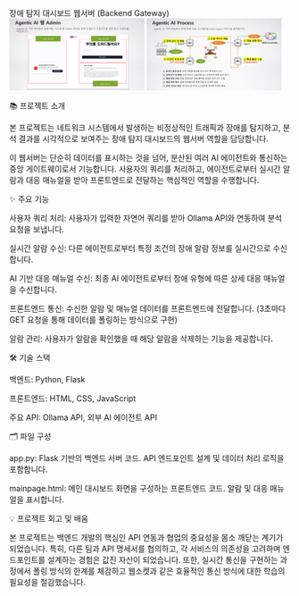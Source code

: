 장애 탐지 대시보드 웹서버 (Backend Gateway)
 <img src="images/dashboard.png" alt="대시보드 메인 화면" width="48%">
    <img src="images/flow.png" alt="프로젝트 전체 흐름" width="48%">
</div>
📚 프로젝트 소개

본 프로젝트는 네트워크 시스템에서 발생하는 비정상적인 트래픽과 장애를 탐지하고, 분석 결과를 시각적으로 보여주는 장애 탐지 대시보드의 웹서버 역할을 담당합니다.

이 웹서버는 단순히 데이터를 표시하는 것을 넘어, 분산된 여러 AI 에이전트와 통신하는 중앙 게이트웨이로서 기능합니다. 사용자의 쿼리를 처리하고, 에이전트로부터 실시간 알람과 대응 매뉴얼을 받아 프론트엔드로 전달하는 핵심적인 역할을 수행합니다.

✨ 주요 기능

사용자 쿼리 처리: 사용자가 입력한 자연어 쿼리를 받아 Ollama API와 연동하여 분석 요청을 보냅니다.

실시간 알람 수신: 다른 에이전트로부터 특정 조건의 장애 알람 정보를 실시간으로 수신합니다.

AI 기반 대응 매뉴얼 수신: 최종 AI 에이전트로부터 장애 유형에 따른 상세 대응 매뉴얼을 수신합니다.

프론트엔드 통신: 수신한 알람 및 매뉴얼 데이터를 프론트엔드에 전달합니다. (3초마다 GET 요청을 통해 데이터를 폴링하는 방식으로 구현)

알람 관리: 사용자가 알람을 확인했을 때 해당 알람을 삭제하는 기능을 제공합니다.

🛠️ 기술 스택

백엔드: Python, Flask

프론트엔드: HTML, CSS, JavaScript

주요 API: Ollama API, 외부 AI 에이전트 API

🗂️ 파일 구성

app.py: Flask 기반의 백엔드 서버 코드. API 엔드포인트 설계 및 데이터 처리 로직을 포함합니다.

mainpage.html: 메인 대시보드 화면을 구성하는 프론트엔드 코드. 알람 및 대응 매뉴얼을 표시합니다.


💡 프로젝트 회고 및 배움

본 프로젝트는 백엔드 개발의 핵심인 API 연동과 협업의 중요성을 몸소 깨닫는 계기가 되었습니다. 특히, 다른 팀과 API 명세서를 협의하고, 각 서비스의 의존성을 고려하며 엔드포인트를 설계하는 경험은 값진 자산이 되었습니다. 또한, 실시간 통신을 구현하는 과정에서 폴링 방식의 한계를 체감하고 웹소켓과 같은 효율적인 통신 방식에 대한 학습의 필요성을 절감했습니다.
